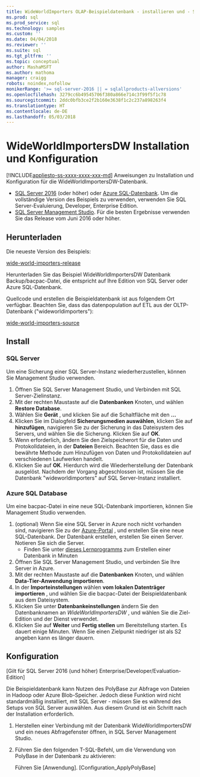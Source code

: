 ```yaml
---
title: WideWorldImporters OLAP-Beispieldatenbank - installieren und - SQL konfigurieren | Microsoft Docs
ms.prod: sql
ms.prod_service: sql
ms.technology: samples
ms.custom: ''
ms.date: 04/04/2018
ms.reviewer: ''
ms.suite: sql
ms.tgt_pltfrm: ''
ms.topic: conceptual
author: MashaMSFT
ms.author: mathoma
manager: craigg
robots: noindex,nofollow
monikerRange: '>= sql-server-2016 || = sqlallproducts-allversions'
ms.openlocfilehash: 3279cc6b49545706f380a866e714c3f99f5f1c78
ms.sourcegitcommit: 2ddc0bfb3ce2f2b160e3638f1c2c237a898263f4
ms.translationtype: HT
ms.contentlocale: de-DE
ms.lasthandoff: 05/03/2018
---
```

# <a name="wideworldimportersdw-installation-and-configuration"></a>WideWorldImportersDW Installation und Konfiguration
[!INCLUDE[appliesto-ss-xxxx-xxxx-xxx-md](../includes/appliesto-ss-xxxx-xxxx-xxx-md.md)]
Anweisungen zu Installation und Konfiguration für die WideWorldImportersDW-Datenbank.

- [SQL Server 2016](https://www.microsoft.com/evalcenter/evaluate-sql-server-2016) (oder höher) oder [Azure SQL-Datenbank](https://azure.microsoft.com/services/sql-database/). Um die vollständige Version des Beispiels zu verwenden, verwenden Sie SQL Server-Evaluierung, Developer, Enterprise Edition.
- [SQL Server Management Studio](../ssms/download-sql-server-management-studio-ssms.md). Für die besten Ergebnisse verwenden Sie das Release vom Juni 2016 oder höher.

## <a name="download"></a>Herunterladen

Die neueste Version des Beispiels:

[wide-world-importers-release](http://go.microsoft.com/fwlink/?LinkID=800630)

Herunterladen Sie das Beispiel WideWorldImportersDW Datenbank Backup/bacpac-Datei, die entspricht auf Ihre Edition von SQL Server oder Azure SQL-Datenbank.

Quellcode und erstellen die Beispieldatenbank ist aus folgendem Ort verfügbar. Beachten Sie, dass das datenpopulation auf ETL aus der OLTP-Datenbank ("wideworldimporters"):

[wide-world-importers-source](https://github.com/Microsoft/sql-server-samples/tree/master/samples/databases/wide-world-importers/wwi-dw-database-scripts)

## <a name="install"></a>Install


### <a name="sql-server"></a>SQL Server

Um eine Sicherung einer SQL Server-Instanz wiederherzustellen, können Sie Management Studio verwenden.

1. Öffnen Sie SQL Server Management Studio, und Verbinden mit SQL Server-Zielinstanz.
2. Mit der rechten Maustaste auf die **Datenbanken** Knoten, und wählen **Restore Database**.
3. Wählen Sie **Gerät** , und klicken Sie auf die Schaltfläche mit den **...**
4. Klicken Sie im Dialogfeld **Sicherungsmedien auswählen**, klicken Sie auf **hinzufügen**, navigieren Sie zu der Sicherung in das Dateisystem des Servers, und wählen Sie die Sicherung. Klicken Sie auf **OK**.
5. Wenn erforderlich, ändern Sie den Zielspeicherort für die Daten und Protokolldateien, in der **Dateien** Bereich. Beachten Sie, dass es die bewährte Methode zum Hinzufügen von Daten und Protokolldateien auf verschiedenen Laufwerken handelt.
6. Klicken Sie auf **OK**. Hierdurch wird die Wiederherstellung der Datenbank ausgelöst. Nachdem der Vorgang abgeschlossen ist, müssen Sie die Datenbank "wideworldimporters" auf SQL Server-Instanz installiert.

### <a name="azure-sql-database"></a>Azure SQL Database

Um eine bacpac-Datei in eine neue SQL-Datenbank importieren, können Sie Management Studio verwenden.

1. (optional) Wenn Sie eine SQL Server in Azure noch nicht vorhanden sind, navigieren Sie zu der [Azure-Portal](https://portal.azure.com/) , und erstellen Sie eine neue SQL-Datenbank. Der Datenbank erstellen, erstellen Sie einen Server. Notieren Sie sich die Server.
   - Finden Sie unter [dieses Lernprogramms](https://azure.microsoft.com/documentation/articles/sql-database-get-started/) zum Erstellen einer Datenbank in Minuten
2. Öffnen Sie SQL Server Management Studio, und verbinden Sie Ihre Server in Azure.
3. Mit der rechten Maustaste auf die **Datenbanken** Knoten, und wählen **Data-Tier-Anwendung importieren**.
4. In der **Importeinstellungen** wählen **vom lokalen Datenträger importieren** , und wählen Sie die bacpac-Datei der Beispieldatenbank aus dem Dateisystem.
5. Klicken Sie unter **Datenbankeinstellungen** ändern Sie den Datenbanknamen an *WideWorldImportersDW* , und wählen Sie die Ziel-Edition und der Dienst verwendet.
6. Klicken Sie auf **Weiter** und **Fertig stellen** um Bereitstellung starten. Es dauert einige Minuten. Wenn Sie einen Zielpunkt niedriger ist als S2 angeben kann es länger dauern.

## <a name="configuration"></a>Konfiguration

[Gilt für SQL Server 2016 (und höher) Enterprise/Developer/Evaluation-Edition]

Die Beispieldatenbank kann Nutzen des PolyBase zur Abfrage von Dateien in Hadoop oder Azure Blob-Speicher. Jedoch diese Funktion wird nicht standardmäßig installiert, mit SQL Server - müssen Sie es während des Setups von SQL Server auswählen. Aus diesem Grund ist ein Schritt nach der Installation erforderlich.

1. Herstellen einer Verbindung mit der Datenbank WideWorldImportersDW und ein neues Abfragefenster öffnen, in SQL Server Management Studio.
2. Führen Sie den folgenden T-SQL-Befehl, um die Verwendung von PolyBase in der Datenbank zu aktivieren:

   Führen Sie [Anwendung]. [Configuration_ApplyPolyBase]
